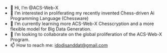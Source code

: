 - 👋 Hi, I’m @ACS-Web-X
- 👀 I’m interested in proliferating my recently invented Chess-driven Ai Programming Language (Chessware)
- 🌱 I’m currently learning more ACS-Web-X Chesscryption and a more flexible model for Big Data Generation.
- 💞️ I’m looking to collaborate on the global proliferation of the ACS-Web-X Program.
- 📫 How to reach me: idodisanddat@gmail.com
